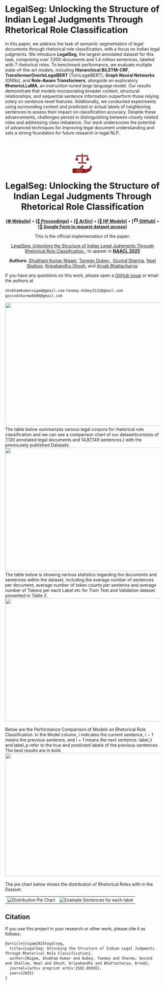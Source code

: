 # LegalSeg: Unlocking the Structure of Indian Legal Judgments Through Rhetorical Role Classification
In this paper, we address the task of semantic segmentation of legal documents through rhetorical role classification, with a focus on Indian legal judgments. We introduce **LegalSeg**, the largest annotated dataset for this task, comprising over 7,000 documents and 1.4 million sentences, labeled with 7 rhetorical roles. To benchmark performance, we evaluate multiple state-of-the-art models, including **Hierarchical BiLSTM-CRF**, **TransformerOverInLegalBERT** (ToInLegalBERT), **Graph Neural Networks** (GNNs), and **Role-Aware Transformers**, alongside an exploratory **RhetoricLLaMA**, an instruction-tuned large language model. Our results demonstrate that models incorporating broader context, structural relationships, and sequential sentence information outperform those relying solely on sentence-level features. Additionally, we conducted experiments using surrounding context and predicted or actual labels of neighboring sentences to assess their impact on classification accuracy. Despite these advancements, challenges persist in distinguishing between closely related roles and addressing class imbalance. Our work underscores the potential of advanced techniques for improving legal document understanding and sets a strong foundation for future research in legal NLP.

<h1 align="center">
<img src="images/L-NLP_Logo_Transparent.png" width="100" alt="L-NLP" />
<br>
LegalSeg: Unlocking the Structure of Indian Legal Judgments Through Rhetorical Role Classification
</h1>


<p align="center">
  <a href="https://huggingface.co/L-NLProc"><b>[🌐 Website]</b></a> •
  <a href=><b>[📜 Proceedings]</b></a> •
  <a href="https://arxiv.org/abs/2502.05836"><b>[📜 ArXiv]</b></a> •
  <a href="https://huggingface.co/collections/L-NLProc/legalseg-models-67b8b42b5e1b74491fec8345"><b>[🤗 HF Models]</b></a> •
  <a href="https://github.com/ShubhamKumarNigam/LegalSeg"><b>[<img src="images/icons8-github-16.png" alt="Github" /> GitHub]</b></a> •
  <a href="https://forms.gle/PaUDZNgVi78R4WLK7"><b>[📝 Google Form to request dataset access]</b></a> 
</p>

<p align="center">
  This is the official implementation of the paper:
</p>
<p align="center">
  <a href="https://arxiv.org/abs/2502.05836">LegalSeg: Unlocking the Structure of Indian Legal Judgments Through Rhetorical Role Classification
</a>, to appear in <strong> <a href="https://2025.naacl.org/">NAACL 2025</a> </strong>
   
</p>
<p align="center">
 <b>Authors:</b> <a href="https://sites.google.com/view/shubhamkumarnigam">Shubham Kumar Nigam</a>, <a href="https://www.linkedin.com/in/tanmay-dubey-6062a3205/">Tanmay Dubey </a>, <a href="https://www.linkedin.com/in/govind-sharma-0374251b2/">Govind Sharma</a>, <a href="https://www.linkedin.com/in/noelshallum/">Noel Shallum</a>, <a href="https://sites.google.com/view/kripabandhughosh-homepage/home">Kripabandhu Ghosh</a>, and <a href="https://www.cse.iitk.ac.in/users/arnabb/">Arnab Bhattacharya</a>:
</p>

If you have any questions on this work, please open a [GitHub issue](https://github.com/ShubhamKumarNigam/LegalSeg/issues) or email the authors at

```shubhamkumarnigam@gmail.com``` ```tanmay.dubey2222@gmail.com``` ```govindsharma0406@gmail.com```

<img src="images/Example_diagram.jpg" width ="900" height="400" />
The table below summarizes various legal corpora for rhetorical role classification and we can see a comparison chart of our dataset(consists of 7,120 annotated legal documents and 14,87,149 sentences.) with the previousely published Datasets.

<img src="images/dataset_comparison.png" width ="800" height="400" />
The table below is showing various statistics regarding the documents and sentences within the dataset, including the average number of sentences per document, average number of token counts per sentence and average number of Tokens per each Label etc for Train Test and Validation dataset presented in Table 2.
<img src="images/dataset_statistics.png" width ="650" height="400" />

Below are the Performance Comparison of Models on Rhetorical Role Classification. In the Model column, i indicates the current sentence, i − 1 means the previous sentence, and i + 1 means the next sentence. label_t
and label_p refer to the true and predicted labels of the previous sentences. The best results are in bold.
<img src="images/models_comparison.png" width ="800" height="400" />


The pie chart below shows the distribution of Rhetorical Roles with in the Dataset.
<table>
  <tr>
    <td><img src="images/LegalSeg_pie_chart.png" alt="Distribution Pie Chart" /></td>
    <td><img src="images/Example_sent.jpg" alt="Example Sentences for each label" /></td>
  </tr>
</table>

## Citation
If you use this project in your research or other work, please cite it as follows:
```
@article{nigam2025legalseg,
  title={LegalSeg: Unlocking the Structure of Indian Legal Judgments Through Rhetorical Role Classification},
  author={Nigam, Shubham Kumar and Dubey, Tanmay and Sharma, Govind and Shallum, Noel and Ghosh, Kripabandhu and Bhattacharya, Arnab},
  journal={arXiv preprint arXiv:2502.05836},
  year={2025}
}

